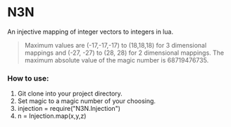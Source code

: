 # N3N
An injective mapping of integer vectors to integers in lua.

>Maximum values are (-17,-17,-17) to (18,18,18) for 3 dimensional mappings and 
>(-27, -27) to (28, 28) for 2 dimensional mappings.
>The maximum absolute value of the magic number is 68719476735.

### How to use:
1. Git clone into your project directory.
2. Set magic to a magic number of your choosing.
3. injection = require("N3N.Injection")
4. n = Injection.map(x,y,z)